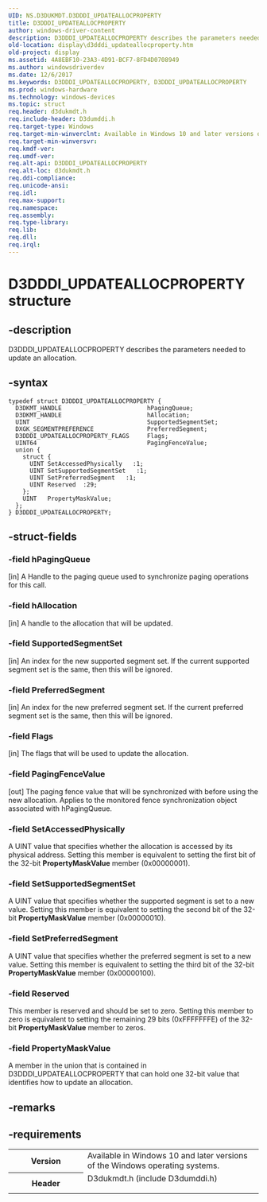 ```yaml
---
UID: NS.D3DUKMDT.D3DDDI_UPDATEALLOCPROPERTY
title: D3DDDI_UPDATEALLOCPROPERTY
author: windows-driver-content
description: D3DDDI_UPDATEALLOCPROPERTY describes the parameters needed to update an allocation.
old-location: display\d3dddi_updateallocproperty.htm
old-project: display
ms.assetid: 4A8EBF10-23A3-4D91-BCF7-8FD4D0708949
ms.author: windowsdriverdev
ms.date: 12/6/2017
ms.keywords: D3DDDI_UPDATEALLOCPROPERTY, D3DDDI_UPDATEALLOCPROPERTY
ms.prod: windows-hardware
ms.technology: windows-devices
ms.topic: struct
req.header: d3dukmdt.h
req.include-header: D3dumddi.h
req.target-type: Windows
req.target-min-winverclnt: Available in Windows 10 and later versions of the Windows operating systems.
req.target-min-winversvr: 
req.kmdf-ver: 
req.umdf-ver: 
req.alt-api: D3DDDI_UPDATEALLOCPROPERTY
req.alt-loc: d3dukmdt.h
req.ddi-compliance: 
req.unicode-ansi: 
req.idl: 
req.max-support: 
req.namespace: 
req.assembly: 
req.type-library: 
req.lib: 
req.dll: 
req.irql: 
---
```


# D3DDDI_UPDATEALLOCPROPERTY structure



## -description
D3DDDI_UPDATEALLOCPROPERTY describes the parameters needed to update an allocation.


## -syntax

````
typedef struct D3DDDI_UPDATEALLOCPROPERTY {
  D3DKMT_HANDLE                        hPagingQueue;
  D3DKMT_HANDLE                        hAllocation;
  UINT                                 SupportedSegmentSet;
  DXGK_SEGMENTPREFERENCE               PreferredSegment;
  D3DDDI_UPDATEALLOCPROPERTY_FLAGS     Flags;
  UINT64                               PagingFenceValue;
  union {
    struct {
      UINT SetAccessedPhysically   :1;
      UINT SetSupportedSegmentSet   :1;
      UINT SetPreferredSegment   :1;
      UINT Reserved  :29;
    };
    UINT   PropertyMaskValue;
  };
} D3DDDI_UPDATEALLOCPROPERTY;
````


## -struct-fields

### -field hPagingQueue

[in] A Handle to the paging queue used to synchronize paging operations for this call.

### -field hAllocation

[in] A handle to the allocation that will be updated.

### -field SupportedSegmentSet

[in] An index for the new supported segment set. If the current supported segment set is the same, then this will be ignored.

### -field PreferredSegment

[in] An index for the new preferred segment set. If the current preferred segment set is the same, then this will be ignored.

### -field Flags

[in] The flags that will be used to update the allocation.

### -field PagingFenceValue

[out] The paging fence value that will be synchronized with before using the new allocation. Applies to the monitored fence synchronization object associated with hPagingQueue.

### -field SetAccessedPhysically 

A UINT value that specifies whether the allocation is accessed by its physical address.
Setting this member is equivalent to setting the first bit of the 32-bit <b>PropertyMaskValue</b> member (0x00000001).

### -field SetSupportedSegmentSet 

A UINT value that specifies whether the supported segment is set to a new value.
Setting this member is equivalent to setting the second bit of the 32-bit <b>PropertyMaskValue</b> member (0x00000010).

### -field SetPreferredSegment 

A UINT value that specifies whether the preferred segment is set to a new value.
Setting this member is equivalent to setting the third bit of the 32-bit <b>PropertyMaskValue</b> member (0x00000100).

### -field Reserved

This member is reserved and should be set to zero. Setting this member to zero is equivalent to setting the remaining 29 bits (0xFFFFFFFE) of the 32-bit <b>PropertyMaskValue</b> member to zeros.

### -field PropertyMaskValue

A member in the union that is contained in D3DDDI_UPDATEALLOCPROPERTY that can hold one 32-bit value that identifies how to update an allocation.

## -remarks


## -requirements
<table>
<tr>
<th width="30%">
Version
</th>
<td width="70%">
Available in Windows 10 and later versions of the Windows operating systems.
</td>
</tr>
<tr>
<th width="30%">
Header
</th>
<td width="70%">
<dl>
<dt>D3dukmdt.h (include D3dumddi.h)</dt>
</dl>
</td>
</tr>
</table>